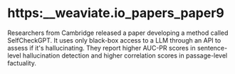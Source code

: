 # https:\_\_weaviate.io_papers_paper9

Researchers from Cambridge released a paper developing a method called SelfCheckGPT. It uses only black-box access to a LLM through an API to assess if it's hallucinating. They report higher AUC-PR scores in sentence-level hallucination detection and higher correlation scores in passage-level factuality.
